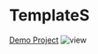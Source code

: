 # TemplateS

[Demo Project](https://akbarmkalani.github.io/TemplateS/) 
![view](https://user-images.githubusercontent.com/121675616/212337710-c5371d72-8908-416a-bce6-8f4fe24251b7.jpg)
